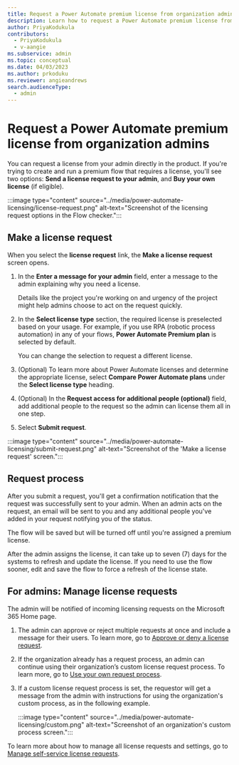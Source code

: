 ```yaml
---
title: Request a Power Automate premium license from organization admins
description: Learn how to request a Power Automate premium license from an admin.
author: PriyaKodukula
contributors:
  - PriyaKodukula
  - v-aangie
ms.subservice: admin
ms.topic: conceptual
ms.date: 04/03/2023
ms.author: prkoduku
ms.reviewer: angieandrews
search.audienceType: 
  - admin
---
```


# Request a Power Automate premium license from organization admins

You can request a license from your admin directly in the product. If you're trying to create and run a premium flow that requires a license, you'll see two options: **Send a license request to your admin**, and **Buy your own license** (if eligible).  

:::image type="content" source="../media/power-automate-licensing/license-request.png" alt-text="Screenshot of the licensing request options in the Flow checker.":::

## Make a license request

When you select the **license request** link, the **Make a license request** screen opens.

1. In the **Enter a message for your admin** field, enter a message to the admin explaining why you need a license. 

    Details like the project you're working on and urgency of the project might help admins choose to act on the request quickly.  

1. In the **Select license type** section, the required license is preselected based on your usage. For example, if you use RPA (robotic process automation) in any of your flows, **Power Automate Premium plan** is selected by default.

    You can change the selection to request a different license.

1. (Optional) To learn more about Power Automate licenses and determine the appropriate license, select **Compare Power Automate plans** under the **Select license type** heading.

1. (Optional) In the **Request access for additional people (optional)** field, add additional people to the request so the admin can license them all in one step.  

1. Select **Submit request**.

:::image type="content" source="../media/power-automate-licensing/submit-request.png" alt-text="Screenshot of the 'Make a license request' screen.":::

## Request process

After you submit a request, you'll get a confirmation notification that the request was successfully sent to your admin. When an admin acts on the request, an email will be sent to you and any additional people you've added in your request notifying you of the status.  

The flow will be saved but will be turned off until you're assigned a premium license.

After the admin assigns the license, it can take up to seven (7) days for the systems to refresh and update the license. If you need to use the flow sooner, edit and save the flow to force a refresh of the license state.  

## For admins: Manage license requests

The admin will be notified of incoming licensing requests on the Microsoft 365 Home page.

1. The admin can approve or reject multiple requests at once and include a message for their users. To learn more, go to [Approve or deny a license request](/microsoft-365/commerce/licenses/manage-license-requests#approve-or-deny-a-license-request).

1. If the organization already has a request process, an admin can continue using their organization’s custom license request process. To learn more, go to [Use your own request process](/microsoft-365/commerce/licenses/manage-license-requests#use-your-own-request-process).

1. If a custom license request process is set, the requestor will get a message from the admin with instructions for using the organization's custom process, as in the following example.  

    :::image type="content" source="../media/power-automate-licensing/custom.png" alt-text="Screenshot of an organization's custom process screen.":::

To learn more about how to manage all license requests and settings, go to [Manage self-service license requests](/microsoft-365/commerce/licenses/manage-license-requests).

 
